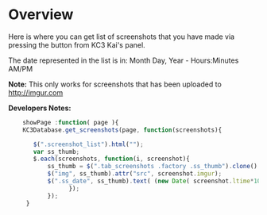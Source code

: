 # Overview
Here is where you can get list of screenshots that you have made via pressing the button from KC3 Kai's panel.

The date represented in the list is in: Month Day, Year - Hours:Minutes AM/PM


**Note:** This only works for screenshots that has been uploaded to http://imgur.com

**Developers Notes:**
````javascript
    showPage :function( page ){
    KC3Database.get_screenshots(page, function(screenshots){

       $(".screenshot_list").html("");
       var ss_thumb;
       $.each(screenshots, function(i, screenshot){
           ss_thumb = $(".tab_screenshots .factory .ss_thumb").clone().appendTo(".screenshot_list");
           $("img", ss_thumb).attr("src", screenshot.imgur);
           $(".ss_date", ss_thumb).text( (new Date( screenshot.ltime*1000)).format("mmm dd, yyyy - hh:MM tt") );
                 });
           });
     }
````
